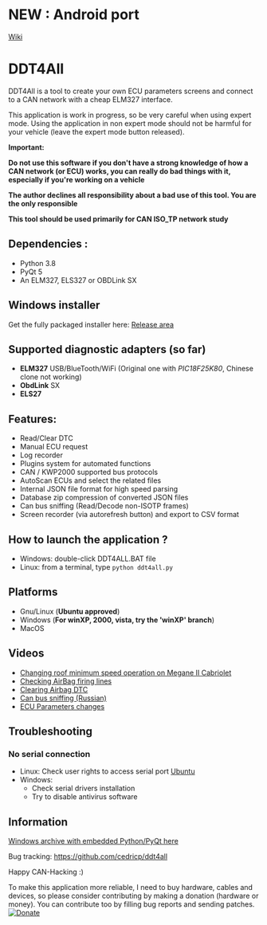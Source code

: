 # NEW : Android port
[Wiki](https://github.com/cedricp/ddt4all/wiki/Android-port)

# DDT4All

DDT4All is a tool to create your own ECU parameters screens and connect to a CAN network with a cheap ELM327 interface.

This application is work in progress, so be very careful when using expert mode.
Using the application in non expert mode should not be harmful for your vehicle (leave the expert mode button released).

**Important:**

**Do not use this software if you don't have a strong knowledge of how a CAN network (or ECU) works, you can really do bad things with it, especially if you're working on a vehicle**

**The author declines all responsibility about a bad use of this tool. You are the only responsible**

**This tool should be used primarily for CAN ISO_TP network study**

## Dependencies :
* Python 3.8
* PyQt 5
* An ELM327, ELS327 or OBDLink SX 

## Windows installer

Get the fully packaged installer here: [Release area](https://github.com/cedricp/ddt4all/releases)

## Supported diagnostic adapters (so far)

* **ELM327** USB/BlueTooth/WiFi (Original one with _PIC18F25K80_, Chinese clone not working)
* **ObdLink** SX
* **ELS27**

## Features:

* Read/Clear DTC
* Manual ECU request
* Log recorder
* Plugins system for automated functions
* CAN / KWP2000 supported bus protocols
* AutoScan ECUs and select the related files
* Internal JSON file format for high speed parsing
* Database zip compression of converted JSON files
* Can bus sniffing (Read/Decode non-ISOTP frames)
* Screen recorder (via autorefresh button) and export to CSV format

## How to launch the application ?

* Windows: double-click DDT4ALL.BAT file
* Linux: from a terminal, type `python ddt4all.py`


## Platforms

* Gnu/Linux (**Ubuntu approved**)
* Windows (**For winXP, 2000, vista, try the 'winXP' branch**)
* MacOS

## Videos

* [Changing roof minimum speed operation on Megane II Cabriolet](https://www.youtube.com/watch?v=6oiXV1Srg7E)
* [Checking AirBag firing lines](https://www.youtube.com/watch?v=zTiqUaWeuT0)
* [Clearing Airbag DTC](https://www.youtube.com/watch?v=oQ3WcKlsvrw)
* [Can bus sniffing (Russian)](https://www.youtube.com/watch?v=SjDC7fUMWmg)
* [ECU Parameters changes](https://www.youtube.com/watch?v=i9VkErEpoDE)

## Troubleshooting

### No serial connection

* Linux: Check user rights to access serial port [Ubuntu](https://askubuntu.com/questions/58119/changing-permissions-on-serial-port)
* Windows:
  * Check serial drivers installation
  * Try to disable antivirus software

## Information

[Windows archive with embedded Python/PyQt here](https://github.com/cedricp/ddt4all/releases)

Bug tracking: https://github.com/cedricp/ddt4all

Happy CAN-Hacking :)

To make this application more reliable, I need to buy hardware, cables and devices, so please consider contributing by making a donation (hardware or money). You can contribute too by filling bug reports and sending patches.
[![Donate](https://img.shields.io/badge/Donate-PayPal-green.svg)](https://www.paypal.com/cgi-bin/webscr?cmd=_donations&business=cedricpaille%40gmail%2ecom&lc=CY&item_name=codetronic&currency_code=EUR&bn=PP%2dDonationsBF%3abtn_donateCC_LG%2egif%3aNonHosted)
